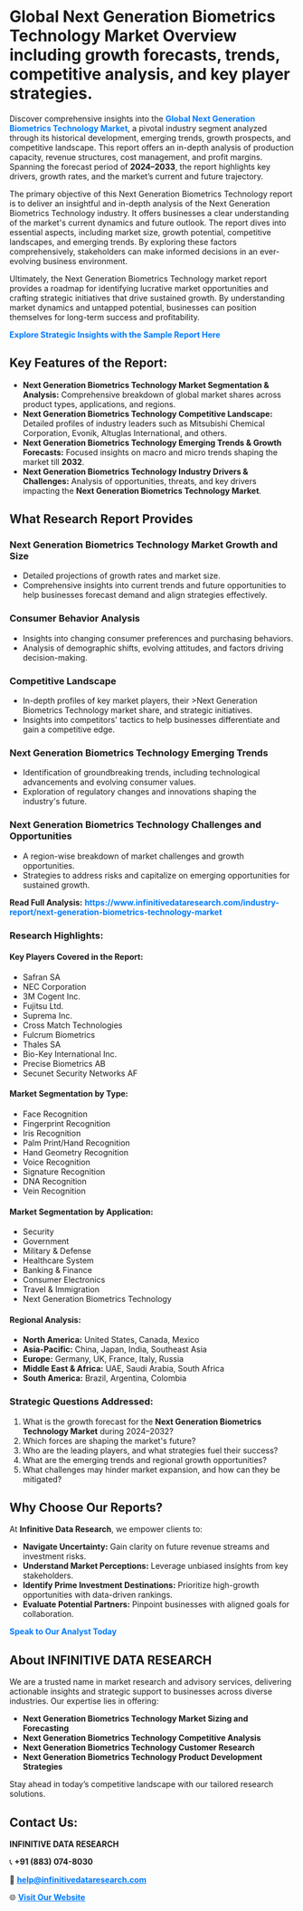 <h1>Global Next Generation Biometrics Technology Market Overview including growth forecasts, trends, competitive analysis, and key player strategies.</h1>
<p>
Discover comprehensive insights into the 
<a href="https://www.infinitivedataresearch.com/industry-report/next-generation-biometrics-technology-market" rel="dofollow" style="color: #007BFF; text-decoration: none;"><strong>Global Next Generation Biometrics Technology Market</strong></a>, a pivotal industry segment analyzed through its historical development, emerging trends, growth prospects, and competitive landscape. This report offers an in-depth analysis of production capacity, revenue structures, cost management, and profit margins. Spanning the forecast period of <strong>2024–2033</strong>, the report highlights key drivers, growth rates, and the market’s current and future trajectory.
</p>
<p>
The primary objective of this Next Generation Biometrics Technology report is to deliver an insightful and in-depth analysis of the Next Generation Biometrics Technology industry. It offers businesses a clear understanding of the market's current dynamics and future outlook. The report dives into essential aspects, including market size, growth potential, competitive landscapes, and emerging trends. By exploring these factors comprehensively, stakeholders can make informed decisions in an ever-evolving business environment.
</p>
<p>
Ultimately, the Next Generation Biometrics Technology market report provides a roadmap for identifying lucrative market opportunities and crafting strategic initiatives that drive sustained growth. By understanding market dynamics and untapped potential, businesses can position themselves for long-term success and profitability.
</p>
<p>
<a href="https://www.infinitivedataresearch.com/request-sample/reportId=110764" style="color: #007BFF; text-decoration: none;"><strong>Explore Strategic Insights with the Sample Report Here</strong></a>
</p>

<h2>Key Features of the Report:</h2>
<ul>
<li><strong>Next Generation Biometrics Technology Market Segmentation & Analysis:</strong> Comprehensive breakdown of global market shares across product types, applications, and regions.</li>
<li><strong>Next Generation Biometrics Technology Competitive Landscape:</strong> Detailed profiles of industry leaders such as Mitsubishi Chemical Corporation, Evonik, Altuglas International, and others.</li>
<li><strong>Next Generation Biometrics Technology Emerging Trends & Growth Forecasts:</strong> Focused insights on macro and micro trends shaping the market till <strong>2032</strong>.</li>
<li><strong>Next Generation Biometrics Technology Industry Drivers & Challenges:</strong> Analysis of opportunities, threats, and key drivers impacting the <strong>Next Generation Biometrics Technology Market</strong>.</li>
</ul>

<h2>What Research Report Provides</h2>
<h3>Next Generation Biometrics Technology Market Growth and Size</h3>
<ul>
<li>Detailed projections of growth rates and market size.</li>
<li>Comprehensive insights into current trends and future opportunities to help businesses forecast demand and align strategies effectively.</li>
</ul>

<h3>Consumer Behavior Analysis</h3>
<ul>
<li>Insights into changing consumer preferences and purchasing behaviors.</li>
<li>Analysis of demographic shifts, evolving attitudes, and factors driving decision-making.</li>
</ul>

<h3>Competitive Landscape</h3>
<ul>
<li>In-depth profiles of key market players, their >Next Generation Biometrics Technology market share, and strategic initiatives.</li>
<li>Insights into competitors' tactics to help businesses differentiate and gain a competitive edge.</li>
</ul>

<h3>Next Generation Biometrics Technology Emerging Trends</h3>
<ul>
<li>Identification of groundbreaking trends, including technological advancements and evolving consumer values.</li>
<li>Exploration of regulatory changes and innovations shaping the industry's future.</li>
</ul>

<h3>Next Generation Biometrics Technology Challenges and Opportunities</h3>
<ul>
<li>A region-wise breakdown of market challenges and growth opportunities.</li>
<li>Strategies to address risks and capitalize on emerging opportunities for sustained growth.</li>
</ul>
<p><strong>Read Full Analysis:</strong> <a href="https://www.infinitivedataresearch.com/industry-report/next-generation-biometrics-technology-market" rel="dofollow" style="color: #007BFF; text-decoration: none;"><strong>https://www.infinitivedataresearch.com/industry-report/next-generation-biometrics-technology-market</strong></a></p>
<h3>Research Highlights:</h3>
<h4>Key Players Covered in the Report:</h4>
<ul><li>Safran SA</li><li>NEC Corporation</li><li>3M Cogent Inc.</li><li>Fujitsu Ltd.</li><li>Suprema Inc.</li><li>Cross Match Technologies</li><li>Fulcrum Biometrics</li><li>Thales SA</li><li>Bio-Key International Inc.</li><li>Precise Biometrics AB</li><li>Secunet Security Networks AF</li></ul>
<h4>Market Segmentation by Type:</h4>
<ul><li>Face Recognition</li><li>Fingerprint Recognition</li><li>Iris Recognition</li><li>Palm Print/Hand Recognition</li><li>Hand Geometry Recognition</li><li>Voice Recognition</li><li>Signature Recognition</li><li>DNA Recognition</li><li>Vein Recognition</li></ul>
<h4>Market Segmentation by Application:</h4>
<ul><li>Security</li><li>Government</li><li>Military &amp; Defense</li><li>Healthcare System</li><li>Banking &amp; Finance</li><li>Consumer Electronics</li><li>Travel &amp; Immigration</li><li>Next Generation Biometrics Technology</li></ul>

<h4>Regional Analysis:</h4>
<ul>
<li><strong>North America:</strong> United States, Canada, Mexico</li>
<li><strong>Asia-Pacific:</strong> China, Japan, India, Southeast Asia</li>
<li><strong>Europe:</strong> Germany, UK, France, Italy, Russia</li>
<li><strong>Middle East & Africa:</strong> UAE, Saudi Arabia, South Africa</li>
<li><strong>South America:</strong> Brazil, Argentina, Colombia</li>
</ul>

<h3>Strategic Questions Addressed:</h3>
<ol>
<li>What is the growth forecast for the <strong>Next Generation Biometrics Technology Market</strong> during 2024–2032?</li>
<li>Which forces are shaping the market's future?</li>
<li>Who are the leading players, and what strategies fuel their success?</li>
<li>What are the emerging trends and regional growth opportunities?</li>
<li>What challenges may hinder market expansion, and how can they be mitigated?</li>
</ol>

<h2>Why Choose Our Reports?</h2>
<p>At <strong>Infinitive Data Research</strong>, we empower clients to:</p>
<ul>
<li><strong>Navigate Uncertainty:</strong> Gain clarity on future revenue streams and investment risks.</li>
<li><strong>Understand Market Perceptions:</strong> Leverage unbiased insights from key stakeholders.</li>
<li><strong>Identify Prime Investment Destinations:</strong> Prioritize high-growth opportunities with data-driven rankings.</li>
<li><strong>Evaluate Potential Partners:</strong> Pinpoint businesses with aligned goals for collaboration.</li>
</ul>
<p><a href="https://www.infinitivedataresearch.com/industry-report/next-generation-biometrics-technology-market" rel="dofollow" style="color: #007BFF; text-decoration: none;"><strong>Speak to Our Analyst Today</strong></a></p>

<h2>About INFINITIVE DATA RESEARCH</h2>
<p>We are a trusted name in market research and advisory services, delivering actionable insights and strategic support to businesses across diverse industries. Our expertise lies in offering:</p>
<ul>
<li><strong>Next Generation Biometrics Technology Market Sizing and Forecasting</strong></li>
<li><strong>Next Generation Biometrics Technology Competitive Analysis</strong></li>
<li><strong>Next Generation Biometrics Technology Customer Research</strong></li>
<li><strong>Next Generation Biometrics Technology Product Development Strategies</strong></li>
</ul>
<p>Stay ahead in today’s competitive landscape with our tailored research solutions.</p>

<h2>Contact Us:</h2>
<p><strong>INFINITIVE DATA RESEARCH</strong></p>
<p>📞 <strong>+91 (883) 074-8030</strong></p>
<p>📧 <strong><a href="mailto:help@infinitivedataresearch.com" style="color: #007BFF;">help@infinitivedataresearch.com</a></strong></p>
<p>🌐 <strong><a href="https://www.infinitivedataresearch.com" rel="dofollow" style="color: #007BFF;">Visit Our Website</a></strong></p>